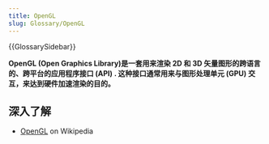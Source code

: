 ```yaml
---
title: OpenGL
slug: Glossary/OpenGL
---
```


{{GlossarySidebar}}

**OpenGL (Open Graphics Library)**是一套用来渲染 2D 和 3D 矢量图形的跨语言的、跨平台的应用程序接口 (API) . 这种接口通常用来与图形处理单元 (GPU) 交互，来达到硬件加速渲染的目的**。**

## 深入了解

- [OpenGL](https://zh.wikipedia.org/wiki/OpenGL) on Wikipedia
